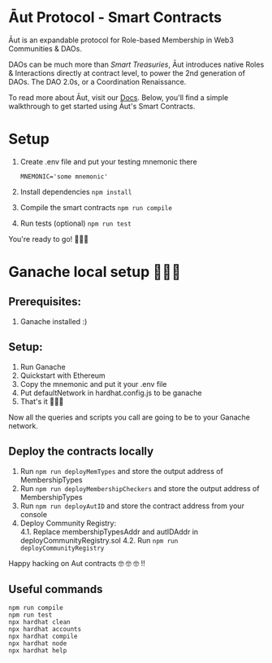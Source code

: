 # Āut Protocol - Smart Contracts
Āut is an expandable protocol for Role-based Membership in Web3 Communities & DAOs.

DAOs can be much more than _Smart Treasuries_, Āut introduces native Roles & Interactions directly at contract level, to power the 2nd generation of DAOs. The DAO 2.0s, or a Coordination Renaissance.

To read more about Āut, visit our [Docs](https://docs.aut.id).
Below, you'll find a simple walkthrough to get started using Āut's Smart Contracts.

# Setup 

1. Create .env file and put your testing mnemonic there
    ```
    MNEMONIC='some mnemonic'
    ```

1. Install dependencies
`npm install`

2. Compile the smart contracts 
`npm run compile`

3. Run tests (optional)
`npm run test`

You're ready to go! 🚀🚀🚀

# Ganache local setup 🍫🍫🍫

## Prerequisites: 
1. Ganache installed :) 

## Setup: 

1. Run Ganache
2. Quickstart with Ethereum
3. Copy the mnemonic and put it your .env file
4. Put defaultNetwork in hardhat.config.js to be ganache
5. That's it 🚀🚀🚀 

Now all the queries and scripts you call are going to be to your Ganache network. 

## Deploy the contracts locally

1. Run `npm run deployMemTypes` and store the output address of MembershipTypes 
2. Run `npm run deployMembershipCheckers` and store the output address of MembershipTypes
3. Run `npm run deployAutID` and store the contract address from your console
4. Deploy Community Registry:  
    4.1. Replace membershipTypesAddr and autIDAddr in deployCommunityRegistry.sol 
    4.2. Run `npm run deployCommunityRegistry`
    

Happy hacking on Aut contracts 🤓 🤓 🤓 !! 
 
## Useful commands
```shell
npm run compile
npm run test
npx hardhat clean
npx hardhat accounts
npx hardhat compile
npx hardhat node
npx hardhat help
```
